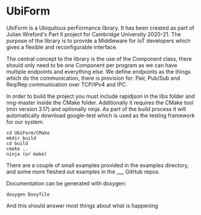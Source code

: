 # UbiForm
UbiForm is a Ubiquitous perFormance library. It has been created as part of Julian Wreford's Part II project for Cambridge University 2020-21.
The purpose of the library is to provide a Middleware for IoT developers which gives a flexible and reconfigurable interface.

The central concept to the library is the use of the Component class, there should only need to be one Component per program as we can have multiple endpoints and everything else.
We define endpoints as the things which do the communication, there is provision for: Pair, Pub/Sub and Req/Rep communication over TCP/IPv4 and IPC.

In order to build the project you must include rapidjson in the libs folder and nng-master inside the CMake folder.
Additionally it requires the CMake tool (min version 3.17) and optionally ninja. 
As part of the build process it will automatically download google-test which is used as the testing framework for our system.

```
cd UbiForm/CMake
mkdir build
cd build
cmake ..
ninja (or make)
```

There are a couple of small examples provided in the examples directory, and some more fleshed out examples in the ___ GitHub repos.

Documentation can be generated with doxygen:
```
doxygen Doxyfile
```

And this should answer most things about what is happening